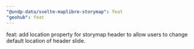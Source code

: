 ```yaml
---
"@undp-data/svelte-maplibre-storymap": feat
"geohub": feat
---
```


feat: add location property for storymap header to allow users to change default location of header slide.
